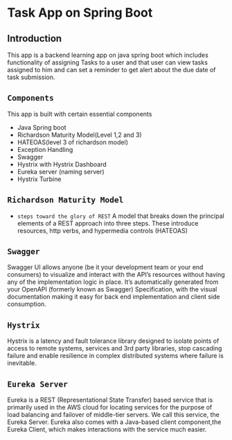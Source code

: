 # Task App on Spring Boot

## Introduction
This app is a backend learning app on java spring boot which includes functionality of assigning Tasks to a user and that user can view tasks assigned to him and can set a reminder to get alert about the due date of task submission.

## `Components`
This app is built with certain essential components
  * Java Spring boot
  * Richardson Maturity Model(Level 1,2 and 3)
  * HATEOAS(level 3 of richardson model)
  * Exception Handling
  * Swagger
  * Hystrix with Hystrix Dashboard
  * Eureka server (naming server)
  * Hystrix Turbine

## `Richardson Maturity Model`
  * `steps toward the glory of REST`
A model that breaks down the principal elements of a REST approach into three steps. These introduce resources, http verbs, and hypermedia controls (HATEOAS)

## `Swagger`
Swagger UI allows anyone (be it your development team or your end consumers) to visualize and interact with the API’s resources without having any of the implementation logic in place. It’s automatically generated from your OpenAPI (formerly known as Swagger) Specification, with the visual documentation making it easy for back end implementation and client side consumption.

## `Hystrix`
Hystrix is a latency and fault tolerance library designed to isolate points of access to remote systems, services and 3rd party libraries, stop cascading failure and enable resilience in complex distributed systems where failure is inevitable.

## `Eureka Server`
Eureka is a REST (Representational State Transfer) based service that is primarily used in the AWS cloud for locating services for the purpose of load balancing and failover of middle-tier servers. We call this service, the Eureka Server. Eureka also comes with a Java-based client component,the Eureka Client, which makes interactions with the service much easier.
